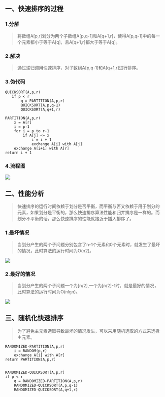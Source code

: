 ## 一、快速排序的过程
### 1.分解
> 将数组A[p,r]划分为两个子数组A[p,q-1]和A[q+1,r]，使得A[p,q-1]中的每一个元素都小于等于A[q]，且A[q+1,r]都大于等于A[q]。

### 2.解决
> 通过递归调用快速排序，对子数组A[p,q-1]和A[q+1,r]进行排序。

### 3.伪代码
```
QUICKSORT(A,p,r)
   if p < r
       q = PARTITION(A,p,r)
       QUICKSORT(A,p,q-1)
       QUICKSORT(A,q+1,r)

PARTITION(A,p,r)
    x = A[r]
    i = p-1
    for j = p to r-1
        if A[j] <= x
            i = i + 1
            exchange A[i] with A[j]
    exchange A[i+1] with A[r]
return i + 1
```

### 4.流程图
![](https://user-gold-cdn.xitu.io/2019/9/1/16ceb8d33627ad46?w=716&h=363&f=png&s=110073)

## 二、性能分析
> 快速排序的运行时间依赖于划分是否平衡，而平衡与否又依赖于用于划分的元素，如果划分是平衡的，那么快速排序算法性能和归并排序是一样的。而划分不平衡的话，那么快速排序的性能就接近于插入排序了。

### 1.最坏情况
> 当划分产生的两个子问题分别包含了n-1个元素和0个元素时，就发生了最坏的情况，此时算法的运行时间为O(n2)。

![](https://user-gold-cdn.xitu.io/2019/9/1/16ceb91a40d3e1db?w=511&h=30&f=png&s=13316)

### 2.最好的情况
> 当划分产生的两个子问题一个为[n/2],一个为[n/2]-1时，就是最好的情况，此时算法的运行时间为O(nlgn)。

![](https://user-gold-cdn.xitu.io/2019/9/1/16ceb94eb26f5cd0?w=239&h=37&f=png&s=6797)

## 三、随机化快速排序
> 为了避免主元素选取导致最坏的情况发生，可以采用随机选取的方式来选择主元素。

```
RANDOMIZED-PARTITION(A,p,r)
    i = RANDOM(p,r)
    exchange A[i] with A[r]
return PARTITION(A,p,r)


RANDOMIZED-QUICKSORT(A,p,r)
if p < r
    q = RANDOMIZED-PARTITION(A,p,r)
    RANDOMIZED-QUICKSORT(A,p,q-1)
    RANDOMIZED-QUICKSORT(A,q+1,r)
```
